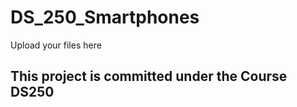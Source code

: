 # DS_250_Smartphones
Upload your files here <br/>
## This project is committed under the Course DS250
